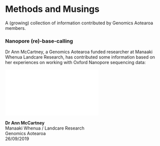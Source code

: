 # Methods and Musings

A (growing) collection of information contributed by Genomics Aotearoa members.

### Nanopore (re)-base-calling

Dr Ann McCartney, a Genomics Aotearoa funded researcher at Manaaki Whenua Landcare Research, has contributed some information based on her experiences on working with Oxford Nanopore sequencing data:

![Re-base-calling my Oxford Nanopore data?](nanopore-basecalling/nanopore-basecalling.md)

**Dr Ann McCartney**<BR>
Manaaki Whenua / Landcare Research <BR>
Genomics Aotearoa<BR>
26/09/2019


